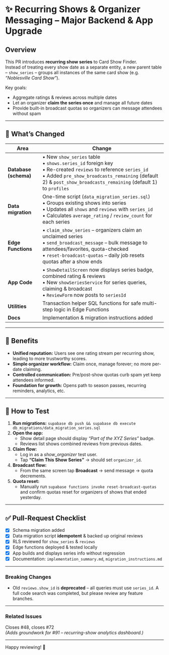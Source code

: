 # ✨ Recurring Shows & Organizer Messaging – Major Backend & App Upgrade

## Overview
This PR introduces **recurring show series** to Card Show Finder.  
Instead of treating every show date as a separate entity, a new parent table – `show_series` – groups all instances of the same card show (e.g. *“Noblesville Card Show”*).  

Key goals:
* Aggregate ratings & reviews across multiple dates  
* Let an organizer **claim the series once** and manage all future dates  
* Provide built-in broadcast quotas so organizers can message attendees without spam

---

## 🔨 What’s Changed

| Area | Change |
|------|--------|
| **Database (schema)** | • New `show_series` table <br>• `shows.series_id` foreign key <br>• Re-created `reviews` to reference `series_id` <br>• Added `pre_show_broadcasts_remaining` (default 2) & `post_show_broadcasts_remaining` (default 1) to `profiles` |
| **Data migration** | One-time script (`data_migration_series.sql`) <br>• Groups existing shows into series <br>• Updates all `shows` and `reviews` with `series_id` <br>• Calculates `average_rating` / `review_count` for each series |
| **Edge Functions** | • `claim_show_series` – organizers claim an unclaimed series <br>• `send_broadcast_message` – bulk message to attendees/favorites, quota-checked <br>• `reset-broadcast-quotas` – daily job resets quotas after a show ends |
| **App Code** | • `ShowDetailScreen` now displays series badge, combined rating & reviews <br>• New `showSeriesService` for series queries, claiming & broadcast <br>• `ReviewForm` now posts to `seriesId` |
| **Utilities** | Transaction helper SQL functions for safe multi-step logic in Edge Functions |
| **Docs** | Implementation & migration instructions added |

---

## 🌟 Benefits

* **Unified reputation:** Users see one rating stream per recurring show, leading to more trustworthy scores.  
* **Simple organizer workflow:** Claim once, manage forever; no more per-date claiming.  
* **Controlled communication:** Pre/post-show quotas curb spam yet keep attendees informed.  
* **Foundation for growth:** Opens path to season passes, recurring reminders, analytics, etc.

---

## 🧪 How to Test

1. **Run migrations:** `supabase db push && supabase db execute db_migrations/data_migration_series.sql`  
2. **Open the app:**  
   * Show detail page should display *“Part of the XYZ Series”* badge.  
   * Reviews list shows combined reviews from previous dates.  
3. **Claim flow:**  
   * Log in as a *show_organizer* test user.  
   * Tap **“Claim This Show Series”** → should set `organizer_id`.  
4. **Broadcast flow:**  
   * From the same screen tap **Broadcast** → send message → quota decrements.  
5. **Quota reset:**  
   * Manually run `supabase functions invoke reset-broadcast-quotas` and confirm quotas reset for organizers of shows that ended yesterday.

---

## ✅ Pull-Request Checklist

- [x] Schema migration added  
- [x] Data migration script **idempotent** & backed up original reviews  
- [x] RLS reviewed for `show_series` & `reviews`  
- [x] Edge functions deployed & tested locally  
- [x] App builds and displays series info without regression  
- [x] Documentation: `implementation_summary.md`, `migration_instructions.md`  

---

### Breaking Changes
* Old `reviews.show_id` is **deprecated** – all queries must use `series_id`. A full code search was completed, but please review any feature branches.

---

### Related Issues
Closes #48, closes #72  
*(Adds groundwork for #91 – recurring-show analytics dashboard.)*

---

Happy reviewing! 🎉
